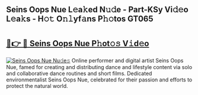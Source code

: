 ## Seins Oops Nue L𝚎a𝚔ed N𝚞𝚍e - Part-KSy Vi𝚍𝚎o L𝚎a𝚔s - H𝚘𝚝 O𝚗𝚕yf𝚊ns P𝚑𝚘tos GT065

# <h2><a href="http://kfbk0ag.oniu.top/?m=Seins+Oops+Nue">🔗👉 🔴 Seins Oops Nue P𝚑ot𝚘𝚜 V𝚒d𝚎o</a></h2>

[![Seins Oops Nue Nu𝚍e𝚜](https://i.imgur.com/0qMVB7G.gif)](http://kfbk0ag.oniu.top/?m=Seins+Oops+Nue)
Online performer and digital artist Seins Oops Nue, famed for creating and distributing dance and lifestyle content via solo and collaborative dance routines and short films. Dedicated environmentalist Seins Oops Nue, celebrated for their passion and efforts to protect the natural world.  
